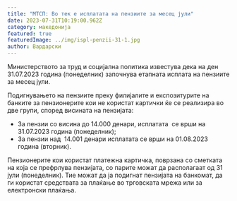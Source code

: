 ```yaml
---
title: "МТСП: Во тек е исплатата на пензиите за месец јули"
date: 2023-07-31T10:19:00.962Z
category: македонија
featured: true
featuredImage: ../img/ispl-penzii-31-1.jpg
author: Вардарски
---
```

<!--StartFragment-->

Министерството за труд и социјална политика известува дека на ден 31.07.2023 година (понеделник) започнува етапната исплата на пензиите за месец јули.



<!--EndFragment--><!--StartFragment-->

Подигнувањето на пензиите преку филијалите и експозитурите на банките за пензионерите кои не користат картички ќе се реализира во две групи, според висината на пензијата:



<!--EndFragment--><!--StartFragment-->

* За пензии со висина до 14.000 денари, исплатата  се врши на 31.07.2023 година (понеделник); 
* За пензии над  14.001 денари исплатата се врши на 01.08.2023 година (вторник).

Пензионерите кои користат платежна картичка, поврзана со сметката на која се префрлува пензијата, со парите можат да располагаат од 31 јули (понеделник). Тие можат да ја подигнат пензијата на банкомат, да ги користат средствата за плаќање во трговската мрежа или за електронски плаќања.

<!--EndFragment-->
